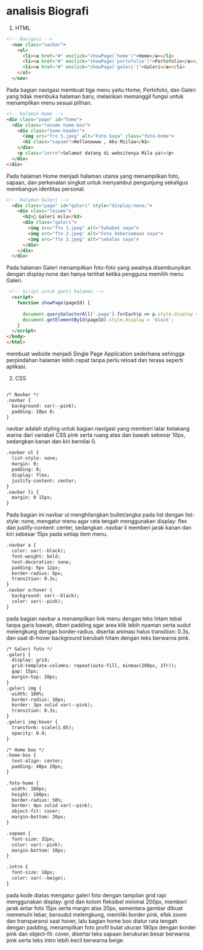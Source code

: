 # analisis Biografi

1. HTML
```html
<!-- Navigasi -->
  <nav class="navbar">
    <ul>
      <li><a href="#" onclick="showPage('home')">Home</a></li>
      <li><a href="#" onclick="showPage('portofolio')">Portofolio</a></li>
      <li><a href="#" onclick="showPage('galeri')">Galeri</a></li>
    </ul>
  </nav>
```
Pada bagian navigasi membuat tiga menu yaitu Home, Portofolio, dan Galeri yang tidak membuka halaman baru, melainkan memanggil fungsi untuk menampilkan menu sesuai pilihan.

```html
<!-- Halaman Home -->
<div class="page" id="home">
  <div class="resume home-box">
    <div class="home-header">
      <img src="fro 5.jpeg" alt="Foto Saya" class="foto-home">
      <h1 class="sapaan">Hellooowww , Aku Miilaa</h1>
    </div>
    <p class="intro">Selamat datang di websitenya Mila ya!</p>
  </div>
</div>
```
Pada halaman Home menjadi halaman utama yang menampilkan foto, sapaan, dan perkenalan singkat untuk menyambut pengunjung sekaligus membangun identitas personal.

```html
<!-- Halaman Galeri -->
  <div class="page" id="galeri" style="display:none;">
    <div class="resume">
      <h2>📸 Galeri mila</h2>
      <div class="galeri">
        <img src="fto 1.jpeg" alt="Sahabat saya">
        <img src="fto 2.jpeg" alt="Foto kebersamaan saya">
        <img src="fto 3.jpeg" alt="sekalas saya">
      </div>
    </div>
  </div>
```
Pada halaman Galeri menampilkan foto-foto  yang awalnya disembunyikan dengan display:none dan hanya terlihat ketika pengguna memilih menu Galeri.

```html
 <!-- Script untuk ganti halaman -->
  <script>
    function showPage(pageId) {
      
      document.querySelectorAll('.page').forEach(p => p.style.display = 'none');
      document.getElementById(pageId).style.display = 'block';
    }
  </script>
</body>
</html>
```
membuat website menjadi Single Page Application sederhana sehingga perpindahan halaman lebih cepat tanpa perlu reload dan terasa seperti aplikasi.

2. CSS
```html

/* Navbar */
.navbar {
  background: var(--pink);
  padding: 10px 0;
}
```
navbar adalah styling untuk bagian navigasi yang memberi latar belakang warna dari variabel CSS pink serta ruang atas dan bawah sebesar 10px, sedangkan kanan dan kiri bernilai 0.

```html
.navbar ul {
  list-style: none;
  margin: 0;
  padding: 0;
  display: flex;
  justify-content: center;
}
.navbar li {
  margin: 0 15px;
}
```
Pada bagian ini navbar ul menghilangkan bullet/angka pada list dengan list-style: none, mengatur menu agar rata tengah menggunakan display: flex dan justify-content: center, sedangkan .navbar li memberi jarak kanan dan kiri sebesar 15px pada setiap item menu.

```html
.navbar a {
  color: var(--black);
  font-weight: bold;
  text-decoration: none;
  padding: 6px 12px;
  border-radius: 6px;
  transition: 0.3s;
}
.navbar a:hover {
  background: var(--black);
  color: var(--pink);
}
```
pada bagian navbar a menampilkan link menu dengan teks hitam tebal tanpa garis bawah, diberi padding agar area klik lebih nyaman serta sudut melengkung dengan border-radius, disertai animasi halus transition: 0.3s, dan saat di-hover background berubah hitam dengan teks berwarna pink.

```html
/* Galeri foto */
.galeri {
  display: grid;
  grid-template-columns: repeat(auto-fill, minmax(200px, 1fr));
  gap: 15px;
  margin-top: 20px;
}
.galeri img {
  width: 100%;
  border-radius: 10px;
  border: 3px solid var(--pink);
  transition: 0.3s;
}
.galeri img:hover {
  transform: scale(1.05);
  opacity: 0.9;
}

/* Home box */
.home-box {
  text-align: center;
  padding: 40px 20px;
}

.foto-home {
  width: 180px;
  height: 180px;
  border-radius: 50%;
  border: 4px solid var(--pink);
  object-fit: cover;
  margin-bottom: 20px;
}

.sapaan {
  font-size: 32px;
  color: var(--pink);
  margin-bottom: 10px;
}

.intro {
  font-size: 18px;
  color: var(--beige);
}
```
pada kode diatas mengatur galeri foto dengan tampilan grid rapi menggunakan display: grid dan kolom fleksibel minimal 200px, memberi jarak antar foto 15px serta margin atas 20px, sementara gambar dibuat memenuhi lebar, bersudut melengkung, memiliki border pink, efek zoom dan transparansi saat hover, lalu bagian home box diatur rata tengah dengan padding, menampilkan foto profil bulat ukuran 180px dengan border pink dan object-fit: cover, disertai teks sapaan berukuran besar berwarna pink serta teks intro lebih kecil berwarna beige.


